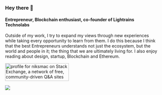### Hey there 👋

#### Entrepreneur, Blockchain enthusiast, co-founder of Lightrains Technolabs

Outside of my work, I try to expand my views through new experiences while taking every opportunity to learn from them. I do this because I think that the best Entrepreneurs understands not just the ecosystem, but the world and people in it; the thing that we are ultimately living for. I also enjoy reading about design, startup, Blockchain and Ethereum.

<a href="https://stackexchange.com/users/438934"><img src="https://stackexchange.com/users/flair/438934.png" width="208" height="58" alt="profile for niksmac on Stack Exchange, a network of free, community-driven Q&amp;A sites" title="profile for niksmac on Stack Exchange, a network of free, community-driven Q&amp;A sites"></a>


<img src="https://github-readme-stats.vercel.app/api?username=niksmac&show_icons=true&icon_color=0366d6&text_color=24292e&bg_color=ffffff&hide_title=true" />
